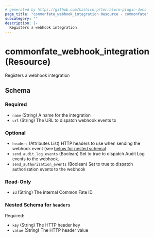 ```yaml
---
# generated by https://github.com/hashicorp/terraform-plugin-docs
page_title: "commonfate_webhook_integration Resource - commonfate"
subcategory: ""
description: |-
  Registers a webhook integration
---
```


# commonfate_webhook_integration (Resource)

Registers a webhook integration



<!-- schema generated by tfplugindocs -->
## Schema

### Required

- `name` (String) A name for the integration
- `url` (String) The URL to dispatch webhook events to

### Optional

- `headers` (Attributes List) HTTP headers to use when sending the webhook event (see [below for nested schema](#nestedatt--headers))
- `send_audit_log_events` (Boolean) Set to true to dispatch Audit Log events to the webhook.
- `send_authorization_events` (Boolean) Set to true to dispatch authorization events to the webhook

### Read-Only

- `id` (String) The internal Common Fate ID

<a id="nestedatt--headers"></a>
### Nested Schema for `headers`

Required:

- `key` (String) The HTTP header key
- `value` (String) The HTTP header value


